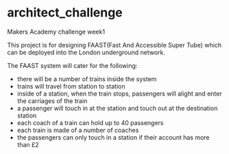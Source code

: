 architect_challenge
===================
Makers Academy challenge week1

This project is for designing FAAST(Fast And Accessible Super Tube) which can be deployed into the London underground network.

The FAAST system will cater for the following:

* there will be a number of trains inside the system
* trains will travel from station to station
* inside of a station, when the train stops, passengers will alight and enter the carriages of the train
* a passenger will touch in at the station and touch out at the destination station
* each coach of a train can hold up to 40 passengers
* each train is made of a number of coaches
* the passengers can only touch in a station if their account has more than £2
